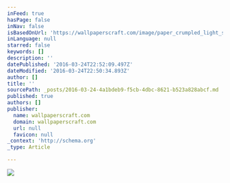 ```yaml
---
inFeed: true
hasPage: false
inNav: false
isBasedOnUrl: 'https://wallpaperscraft.com/image/paper_crumpled_light_shadow_35117_1920x1080.jpg'
inLanguage: null
starred: false
keywords: []
description: ''
datePublished: '2016-03-24T22:52:09.497Z'
dateModified: '2016-03-24T22:50:34.893Z'
author: []
title: ''
sourcePath: _posts/2016-03-24-4a1bdeb9-f5cb-4dbc-8621-b523a828abcf.md
published: true
authors: []
publisher:
  name: wallpaperscraft.com
  domain: wallpaperscraft.com
  url: null
  favicon: null
_context: 'http://schema.org'
_type: Article

---
```

![](https://wallpaperscraft.com/image/paper_crumpled_light_shadow_35117_1920x1080.jpg)